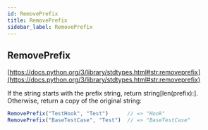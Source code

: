 ```yaml
---
id: RemovePrefix
title: RemovePrefix
sidebar_label: RemovePrefix
---
```



## RemovePrefix
[https://docs.python.org/3/library/stdtypes.html#str.removeprefix](https://docs.python.org/3/library/stdtypes.html#str.removeprefix)

If the string starts with the prefix string, return string[len(prefix):]. Otherwise, return a copy of the original string:

```js
RemovePrefix("TestHook", "Test")      // => "Hook"
RemovePrefix("BaseTestCase", "Test")  // => "BaseTestCase"
```